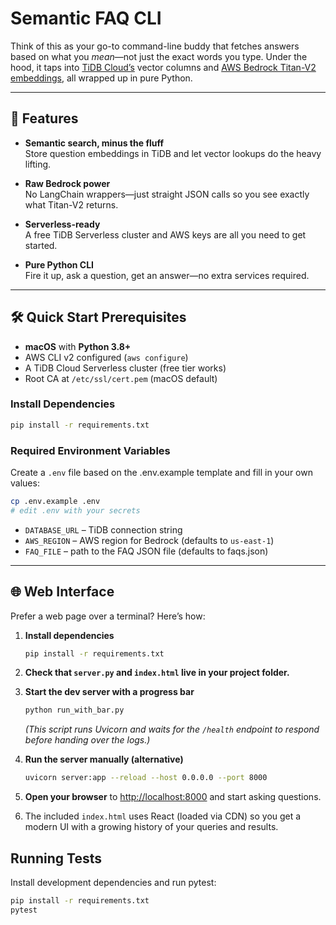 # Semantic FAQ CLI

Think of this as your go-to command-line buddy that fetches answers based on what you *mean*—not just the exact words you type. Under the hood, it taps into [TiDB Cloud’s](https://auth.tidbcloud.com/login) vector columns and [AWS Bedrock Titan-V2 embeddings](https://docs.aws.amazon.com/bedrock/latest/userguide/titan-embedding-models.html), all wrapped up in pure Python.

---

## 🚀 Features

- **Semantic search, minus the fluff**  
  Store question embeddings in TiDB and let vector lookups do the heavy lifting.

- **Raw Bedrock power**  
  No LangChain wrappers—just straight JSON calls so you see exactly what Titan-V2 returns.

- **Serverless-ready**  
  A free TiDB Serverless cluster and AWS keys are all you need to get started.

- **Pure Python CLI**  
  Fire it up, ask a question, get an answer—no extra services required.

---

## 🛠️ Quick Start Prerequisites

- **macOS** with **Python 3.8+**  
- AWS CLI v2 configured (`aws configure`)  
- A TiDB Cloud Serverless cluster (free tier works)  
- Root CA at `/etc/ssl/cert.pem` (macOS default)

### Install Dependencies

```bash
pip install -r requirements.txt
```

### Required Environment Variables

Create a `.env` file based on the .env.example template and fill in your own values:

```bash
cp .env.example .env
# edit .env with your secrets
```

- `DATABASE_URL` – TiDB connection string
- `AWS_REGION` – AWS region for Bedrock (defaults to `us-east-1`)
- `FAQ_FILE` – path to the FAQ JSON file (defaults to faqs.json)
---

## 🌐 Web Interface

Prefer a web page over a terminal? Here’s how:

1. **Install dependencies**
   ```bash
   pip install -r requirements.txt
   ```

2. **Check that `server.py` and `index.html` live in your project folder.**

3. **Start the dev server with a progress bar**
   ```bash
   python run_with_bar.py
   ```

   *(This script runs Uvicorn and waits for the `/health` endpoint to respond before handing over the logs.)*
4. **Run the server manually (alternative)**
   ```bash
   uvicorn server:app --reload --host 0.0.0.0 --port 8000
   ```

5. **Open your browser** to <http://localhost:8000> and start asking questions.

6. The included `index.html` uses React (loaded via CDN) so you get a modern UI
   with a growing history of your queries and results.


## Running Tests

Install development dependencies and run pytest:

```bash
pip install -r requirements.txt
pytest
```

